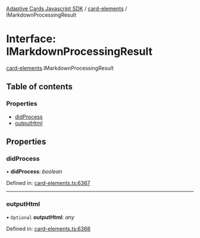 [Adaptive Cards Javascript SDK](../README.md) / [card-elements](../modules/card_elements.md) / IMarkdownProcessingResult

# Interface: IMarkdownProcessingResult

[card-elements](../modules/card_elements.md).IMarkdownProcessingResult

## Table of contents

### Properties

- [didProcess](card_elements.imarkdownprocessingresult.md#didprocess)
- [outputHtml](card_elements.imarkdownprocessingresult.md#outputhtml)

## Properties

### didProcess

• **didProcess**: *boolean*

Defined in: [card-elements.ts:6367](https://github.com/microsoft/AdaptiveCards/blob/0938a1f10/source/nodejs/adaptivecards/src/card-elements.ts#L6367)

___

### outputHtml

• `Optional` **outputHtml**: *any*

Defined in: [card-elements.ts:6368](https://github.com/microsoft/AdaptiveCards/blob/0938a1f10/source/nodejs/adaptivecards/src/card-elements.ts#L6368)
